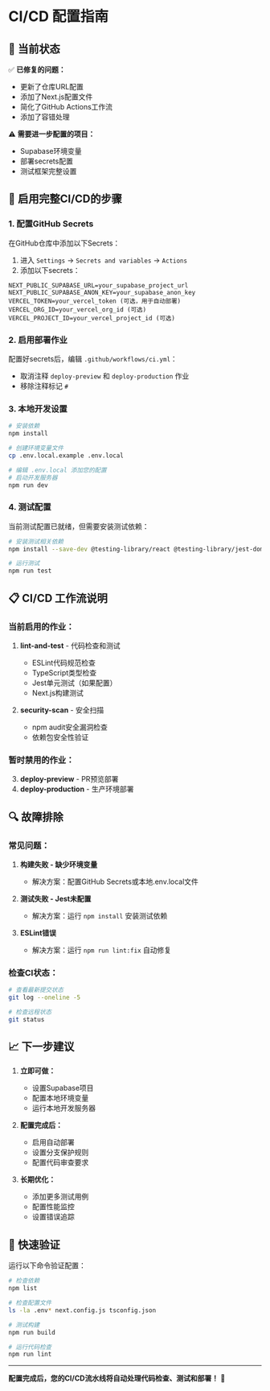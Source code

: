 # CI/CD 配置指南

## 🔧 当前状态

✅ **已修复的问题：**
- 更新了仓库URL配置
- 添加了Next.js配置文件
- 简化了GitHub Actions工作流
- 添加了容错处理

⚠️ **需要进一步配置的项目：**
- Supabase环境变量
- 部署secrets配置
- 测试框架完整设置

## 🚀 启用完整CI/CD的步骤

### 1. 配置GitHub Secrets

在GitHub仓库中添加以下Secrets：
1. 进入 `Settings` → `Secrets and variables` → `Actions`
2. 添加以下secrets：

```
NEXT_PUBLIC_SUPABASE_URL=your_supabase_project_url
NEXT_PUBLIC_SUPABASE_ANON_KEY=your_supabase_anon_key
VERCEL_TOKEN=your_vercel_token (可选，用于自动部署)
VERCEL_ORG_ID=your_vercel_org_id (可选)
VERCEL_PROJECT_ID=your_vercel_project_id (可选)
```

### 2. 启用部署作业

配置好secrets后，编辑 `.github/workflows/ci.yml`：
- 取消注释 `deploy-preview` 和 `deploy-production` 作业
- 移除注释标记 `#`

### 3. 本地开发设置

```bash
# 安装依赖
npm install

# 创建环境变量文件
cp .env.local.example .env.local

# 编辑 .env.local 添加您的配置
# 启动开发服务器
npm run dev
```

### 4. 测试配置

当前测试配置已就绪，但需要安装测试依赖：

```bash
# 安装测试相关依赖
npm install --save-dev @testing-library/react @testing-library/jest-dom jest jest-environment-jsdom

# 运行测试
npm run test
```

## 📋 CI/CD 工作流说明

### 当前启用的作业：

1. **lint-and-test** - 代码检查和测试
   - ESLint代码规范检查
   - TypeScript类型检查
   - Jest单元测试（如果配置）
   - Next.js构建测试

2. **security-scan** - 安全扫描
   - npm audit安全漏洞检查
   - 依赖包安全性验证

### 暂时禁用的作业：

3. **deploy-preview** - PR预览部署
4. **deploy-production** - 生产环境部署

## 🔍 故障排除

### 常见问题：

1. **构建失败 - 缺少环境变量**
   - 解决方案：配置GitHub Secrets或本地.env.local文件

2. **测试失败 - Jest未配置**
   - 解决方案：运行 `npm install` 安装测试依赖

3. **ESLint错误**
   - 解决方案：运行 `npm run lint:fix` 自动修复

### 检查CI状态：

```bash
# 查看最新提交状态
git log --oneline -5

# 检查远程状态
git status
```

## 📈 下一步建议

1. **立即可做：**
   - 设置Supabase项目
   - 配置本地环境变量
   - 运行本地开发服务器

2. **配置完成后：**
   - 启用自动部署
   - 设置分支保护规则
   - 配置代码审查要求

3. **长期优化：**
   - 添加更多测试用例
   - 配置性能监控
   - 设置错误追踪

## 🎯 快速验证

运行以下命令验证配置：

```bash
# 检查依赖
npm list

# 检查配置文件
ls -la .env* next.config.js tsconfig.json

# 测试构建
npm run build

# 运行代码检查
npm run lint
```

---

**配置完成后，您的CI/CD流水线将自动处理代码检查、测试和部署！** 🚀
